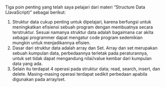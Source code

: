 Tiga poin penting yang telah saya pelajari dari materi “Structure Data (JavaScript)” sebagai berikut:
1.	Struktur data cukup penting untuk dipelajari, karena berfungsi untuk meningkatkan efisiensi sebuah program dengan membuatnya secara terstruktur. Sesuai namanya struktur data adalah bagaimana car akita sebagai programmer dapat mengatur code program sedemikian mungkin untuk menjadikannya efisien.
2.	Dasar dari struktur data adalah array dan Set. Array dan set merupakan sebuah kumpulan data, perbedaannya terletak pada peraturannya, untuk set tidak dapat mengandung nilai/value kembar dari kumpulan data yang ada.
3.	Selain itu terdapat 4 operasi pada struktur data; read, search, insert, dan delete. Masing-masing operasi terdapat sedikit perbedaan apabila digunakan pada array/set.
